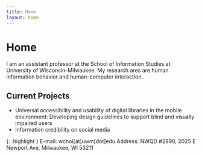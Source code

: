 ```yaml
---
title: Home
layout: home
---
```

# Home
I am an assistant professor at the School of Information Studies at University of Wisconsin-Milwaukee. My research ares are human information behavior and human–computer interaction.
## Current Projects
* Universal accessibility and usability of digital libraries in the mobile environment: Developing design guidelines to support blind and visually impaired users
* Information credibility on social media

{: .highlight }
E-mail: wchoi[at]uwm[dot]edu
Address: NWQD #2890, 2025 E Newport Ave, Milwaukee, WI 53211

